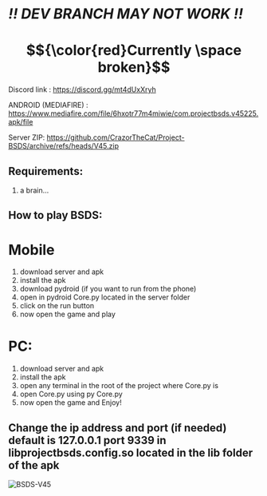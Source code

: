 # *!! DEV BRANCH MAY NOT WORK !!* #

# $${\color{red}Currently \space broken}$$ #


Discord link : https://discord.gg/mt4dUxXryh

ANDROID (MEDIAFIRE) : https://www.mediafire.com/file/6hxotr77m4miwie/com.projectbsds.v45225.apk/file

Server ZIP: https://github.com/CrazorTheCat/Project-BSDS/archive/refs/heads/V45.zip

## Requirements: ##
1. a brain...

## How to play BSDS: ##

# Mobile #
1. download server and apk
2. install the apk
3. download pydroid (if you want to run from the phone)
4. open in pydroid Core.py located in the server folder
5. click on the run button
6. now open the game and play

# PC: #
1. download server and apk
2. install the apk
3. open any terminal in the root of the project where Core.py is
4. open Core.py using py Core.py 
5. now open the game and Enjoy!

## Change the ip address and port (if needed) default is 127.0.0.1 port 9339 in libprojectbsds.config.so located in the lib folder of the apk ##

![BSDS-V45](https://github.com/user-attachments/assets/95f2a049-6c9c-4651-9812-9901040028f2)
